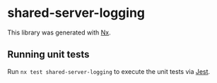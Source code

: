 # shared-server-logging

This library was generated with [Nx](https://nx.dev).

## Running unit tests

Run `nx test shared-server-logging` to execute the unit tests via [Jest](https://jestjs.io).
